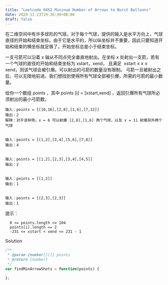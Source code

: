 ```yaml
---
title: "Leetcode 0452 Mininum Number of Arrows to Burst Balloons"
date: 2020-11-23T19:36:30+08:00
draft: false
---
```


在二维空间中有许多球形的气球。对于每个气球，提供的输入是水平方向上，气球直径的开始和结束坐标。由于它是水平的，所以纵坐标并不重要，因此只要知道开始和结束的横坐标就足够了。开始坐标总是小于结束坐标。

一支弓箭可以沿着 x 轴从不同点完全垂直地射出。在坐标 x 处射出一支箭，若有一个气球的直径的开始和结束坐标为 xstart，xend， 且满足  xstart ≤ x ≤ xend，则该气球会被引爆。可以射出的弓箭的数量没有限制。 弓箭一旦被射出之后，可以无限地前进。我们想找到使得所有气球全部被引爆，所需的弓箭的最小数量。

给你一个数组 points ，其中 points [i] = [xstart,xend] ，返回引爆所有气球所必须射出的最小弓箭数。

```
输入：points = [[10,16],[2,8],[1,6],[7,12]]
输出：2
解释：对于该样例，x = 6 可以射爆 [2,8],[1,6] 两个气球，以及 x = 11 射爆另外两个气球


输入：points = [[1,2],[3,4],[5,6],[7,8]]
输出：4


输入：points = [[1,2],[2,3],[3,4],[4,5]]
输出：2


输入：points = [[1,2]]
输出：1


输入：points = [[2,3],[2,3]]
输出：1

```


提示：

```
  0 <= points.length <= 104
  points[i].length == 2
  -231 <= xstart < xend <= 231 - 1
```

Solution

```js
/**
 * @param {number[][]} points
 * @return {number}
 */
var findMinArrowShots = function(points) {

};
```